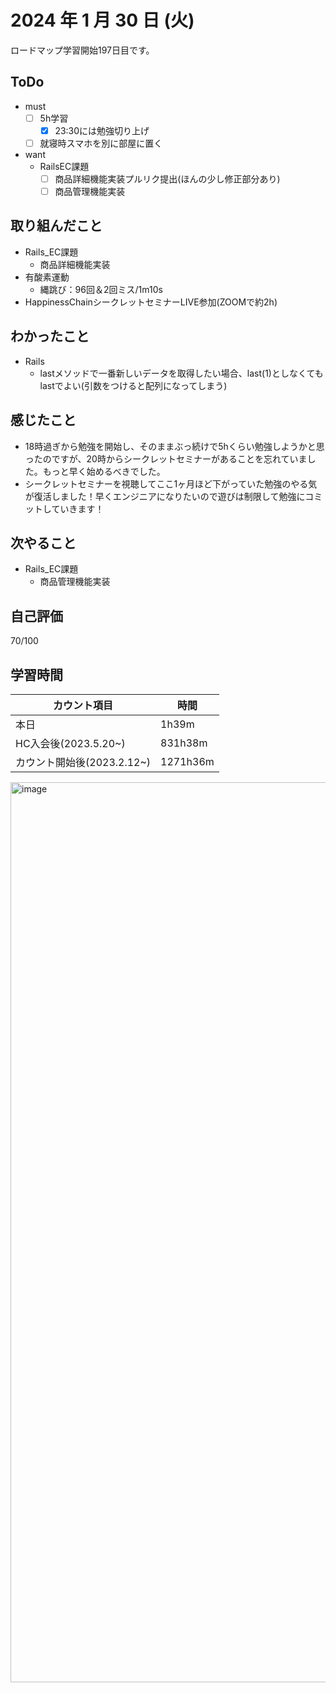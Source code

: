 # 2024 年 1 月 30 日 (火)
ロードマップ学習開始197日目です。

## ToDo
- must
  - [ ] 5h学習
    - [x] 23:30には勉強切り上げ
  - [ ] 就寝時スマホを別に部屋に置く
- want
  - RailsEC課題
    - [ ] 商品詳細機能実装プルリク提出(ほんの少し修正部分あり)
    - [ ] 商品管理機能実装

## 取り組んだこと
- Rails_EC課題
  - 商品詳細機能実装
- 有酸素運動
  - 縄跳び：96回＆2回ミス/1m10s
- HappinessChainシークレットセミナーLIVE参加(ZOOMで約2h)

## わかったこと
- Rails
  - lastメソッドで一番新しいデータを取得したい場合、last(1)としなくてもlastでよい(引数をつけると配列になってしまう)

## 感じたこと
- 18時過ぎから勉強を開始し、そのままぶっ続けで5hくらい勉強しようかと思ったのですが、20時からシークレットセミナーがあることを忘れていました。もっと早く始めるべきでした。
- シークレットセミナーを視聴してここ1ヶ月ほど下がっていた勉強のやる気が復活しました！早くエンジニアになりたいので遊びは制限して勉強にコミットしていきます！

## 次やること
- Rails_EC課題
  - 商品管理機能実装

## 自己評価
70/100

## 学習時間
|カウント項目|時間|
|----|----|
|本日|1h39m|
|HC入会後(2023.5.20~)|831h38m|
|カウント開始後(2023.2.12~)|1271h36m|

<img width="1440" alt="image" src="https://github.com/nil-ramuda/daily_report/assets/94735931/41d639e2-575a-485c-ba4f-c702db1b3610">
